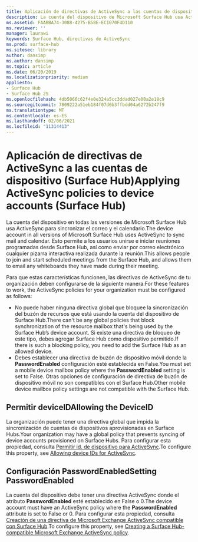 ```yaml
---
title: Aplicación de directivas de ActiveSync a las cuentas de dispositivo (Surface Hub)
description: La cuenta del dispositivo de Microsoft Surface Hub usa ActiveSync para sincronizar el correo y el calendario. Esto permite a los usuarios unirse e iniciar reuniones programadas desde Surface Hub, así como enviar por correo electrónico cualquier pizarra interactiva realizada durante la reunión.
ms.assetid: FAABBA74-3088-4275-B58E-EC1070F4D110
ms.reviewer: ''
manager: laurawi
keywords: Surface Hub, directivas de ActiveSync
ms.prod: surface-hub
ms.sitesec: library
author: dansimp
ms.author: dansimp
ms.topic: article
ms.date: 06/20/2019
ms.localizationpriority: medium
appliesto:
- Surface Hub
- Surface Hub 2S
ms.openlocfilehash: 4db5066c62f4e0e324a5cc3ddad027e00a2e18c9
ms.sourcegitcommit: 7809222a51eb184f07d6b3ffbdd04a6272b247f9
ms.translationtype: MT
ms.contentlocale: es-ES
ms.lasthandoff: 02/06/2021
ms.locfileid: "11314413"
---
```

# <span data-ttu-id="59fe9-105">Aplicación de directivas de ActiveSync a las cuentas de dispositivo (Surface Hub)</span><span class="sxs-lookup"><span data-stu-id="59fe9-105">Applying ActiveSync policies to device accounts (Surface Hub)</span></span>


<span data-ttu-id="59fe9-106">La cuenta del dispositivo en todas las versiones de Microsoft Surface Hub usa ActiveSync para sincronizar el correo y el calendario.</span><span class="sxs-lookup"><span data-stu-id="59fe9-106">The device account in all versions of Microsoft Surface Hub uses ActiveSync to sync mail and calendar.</span></span> <span data-ttu-id="59fe9-107">Esto permite a los usuarios unirse e iniciar reuniones programadas desde Surface Hub, así como enviar por correo electrónico cualquier pizarra interactiva realizada durante la reunión.</span><span class="sxs-lookup"><span data-stu-id="59fe9-107">This allows people to join and start scheduled meetings from the Surface Hub, and allows them to email any whiteboards they have made during their meeting.</span></span>

<span data-ttu-id="59fe9-108">Para que estas características funcionen, las directivas de ActiveSync de tu organización deben configurarse de la siguiente manera:</span><span class="sxs-lookup"><span data-stu-id="59fe9-108">For these features to work, the ActiveSync policies for your organization must be configured as follows:</span></span>

-   <span data-ttu-id="59fe9-109">No puede haber ninguna directiva global que bloquee la sincronización del buzón de recursos que está usando la cuenta del dispositivo de Surface Hub.</span><span class="sxs-lookup"><span data-stu-id="59fe9-109">There can't be any global policies that block synchronization of the resource mailbox that's being used by the Surface Hub’s device account.</span></span> <span data-ttu-id="59fe9-110">Si existe una directiva de bloqueo de este tipo, debes agregar Surface Hub como dispositivo permitido.</span><span class="sxs-lookup"><span data-stu-id="59fe9-110">If there is such a blocking policy, you need to add the Surface Hub as an allowed device.</span></span>
-   <span data-ttu-id="59fe9-111">Debes establecer una directiva de buzón de dispositivo móvil donde la **PasswordEnabled** configuración esté establecida en False.</span><span class="sxs-lookup"><span data-stu-id="59fe9-111">You must set a mobile device mailbox policy where the **PasswordEnabled** setting is set to False.</span></span> <span data-ttu-id="59fe9-112">Otras opciones de configuración de directiva de buzón de dispositivo móvil no son compatibles con el Surface Hub.</span><span class="sxs-lookup"><span data-stu-id="59fe9-112">Other mobile device mailbox policy settings are not compatible with the Surface Hub.</span></span>

## <span data-ttu-id="59fe9-113">Permitir deviceID</span><span class="sxs-lookup"><span data-stu-id="59fe9-113">Allowing the DeviceID</span></span>

<span data-ttu-id="59fe9-114">La organización puede tener una directiva global que impida la sincronización de cuentas de dispositivos aprovisionadas en Surface Hubs.</span><span class="sxs-lookup"><span data-stu-id="59fe9-114">Your organization may have a global policy that prevents syncing of device accounts provisioned on Surface Hubs.</span></span> <span data-ttu-id="59fe9-115">Para configurar esta propiedad, consulta [Permitir id. de dispositivo para ActiveSync](appendix-a-powershell-scripts-for-surface-hub.md#allowing-device-ids-for-activesync).</span><span class="sxs-lookup"><span data-stu-id="59fe9-115">To configure this property, see [Allowing device IDs for ActiveSync](appendix-a-powershell-scripts-for-surface-hub.md#allowing-device-ids-for-activesync).</span></span>

## <span data-ttu-id="59fe9-116">Configuración PasswordEnabled</span><span class="sxs-lookup"><span data-stu-id="59fe9-116">Setting PasswordEnabled</span></span>

<span data-ttu-id="59fe9-117">La cuenta del dispositivo debe tener una directiva ActiveSync donde el atributo **PasswordEnabled** esté establecido en False o 0.</span><span class="sxs-lookup"><span data-stu-id="59fe9-117">The device account must have an ActiveSync policy where the **PasswordEnabled** attribute is set to False or 0.</span></span> <span data-ttu-id="59fe9-118">Para configurar esta propiedad, consulta [Creación de una directiva de Microsoft Exchange ActiveSync compatible con Surface Hub](appendix-a-powershell-scripts-for-surface-hub.md#create-compatible-as-policy).</span><span class="sxs-lookup"><span data-stu-id="59fe9-118">To configure this property, see [Creating a Surface Hub-compatible Microsoft Exchange ActiveSync policy](appendix-a-powershell-scripts-for-surface-hub.md#create-compatible-as-policy).</span></span>

 

 





